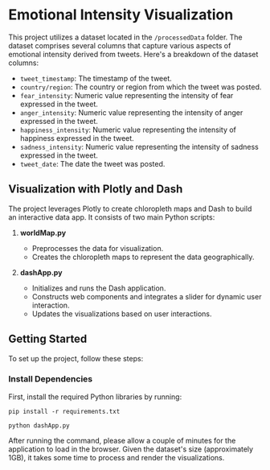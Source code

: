 # Emotional Intensity Visualization

This project utilizes a dataset located in the `/processedData` folder. The dataset comprises several columns that capture various aspects of emotional intensity derived from tweets. Here's a breakdown of the dataset columns:

- `tweet_timestamp`: The timestamp of the tweet.
- `country/region`: The country or region from which the tweet was posted.
- `fear_intensity`: Numeric value representing the intensity of fear expressed in the tweet.
- `anger_intensity`: Numeric value representing the intensity of anger expressed in the tweet.
- `happiness_intensity`: Numeric value representing the intensity of happiness expressed in the tweet.
- `sadness_intensity`: Numeric value representing the intensity of sadness expressed in the tweet.
- `tweet_date`: The date the tweet was posted.

## Visualization with Plotly and Dash

The project leverages Plotly to create chloropleth maps and Dash to build an interactive data app. It consists of two main Python scripts:

1. **worldMap.py**
   - Preprocesses the data for visualization.
   - Creates the chloropleth maps to represent the data geographically.

2. **dashApp.py**
   - Initializes and runs the Dash application.
   - Constructs web components and integrates a slider for dynamic user interaction.
   - Updates the visualizations based on user interactions.

## Getting Started

To set up the project, follow these steps:

### Install Dependencies

First, install the required Python libraries by running:

```
pip install -r requirements.txt
```
```
python dashApp.py
```

After running the command, please allow a couple of minutes for the application to load in the browser. Given the dataset's size (approximately 1GB), it takes some time to process and render the visualizations.